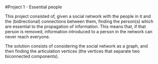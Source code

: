 #Project 1 - Essential people

This project consisted of, given a social network with the people in it and the (bidirectional) connections between them, finding the person(s) which are essential to the propagation of information. 
This means that, if that person is removed, information introduced to a person in the network can never reach everyone.

The solution consists of considering the social network as a graph, and then finding the articulation vertices (the vertices that separate two biconnected components).
